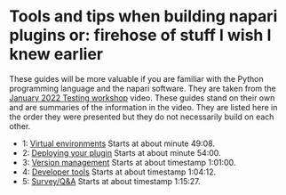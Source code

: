 # Tools and tips when building napari plugins or: firehose of stuff I wish I knew earlier

These guides will be more valuable if you are familiar with the Python programming language and the napari software. They are taken from the [January 2022 Testing workshop](https://www.youtube.com/watch?v=IsHYnI8Tbfw&list=PLilvrWT8aLuYID3YZ7KddS5ky2SaH4DKK) video. These guides stand on their own and are summaries of the information in the video. They are listed here in the order they were presented but they do not necessarily build on each other.

- 1: [Virtual environments](./1-virtual-environments) Starts at about minute 49:08.
- 2: [Deploying your plugin](./2-deploying-your-plugin.md) Starts at about minute 54:00.
- 3: [Version management](./3-version-management.md) Starts at about timestamp 1:01:00.
- 4: [Developer tools](./4-developer-tools.md) Starts at about timestamp 1:04:12.
- 5: [Survey/Q&A](./5-survey.md) Starts at about timestamp 1:15:27.
